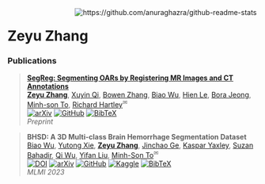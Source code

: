 <img align="right" src="https://github-readme-stats.vercel.app/api/top-langs/?username=steve-zeyu-zhang&hide=HTML" alt="https://github.com/anuraghazra/github-readme-stats" />

<h1> Zeyu Zhang </h1>

<!--
<h3> Biography </h3>
-->

<h3> Publications </h3>

> [**SegReg: Segmenting OARs by Registering MR Images and CT Annotations**](https://steve-zeyu-zhang.github.io/SegReg/)<br>
> [**Zeyu Zhang**](https://steve-zeyu-zhang.github.io), [Xuyin Qi](https://www.linkedin.com/in/xuyin-q-29672524a/), [Bowen Zhang](https://www.adelaide.edu.au/directory/b.zhang), [Biao Wu](https://scholar.google.com/citations?user=Y3SBBWMAAAAJ&hl=en), [Hien Le](https://iconcancercentre.com.au/doctor/hien-le), [Bora Jeong](https://www.linkedin.com/in/bora-jeong-5a3177231/), [Minh-son To](https://www.flinders.edu.au/people/minhson.to), [Richard Hartley](https://users.cecs.anu.edu.au/~hartley/)<sup>✉</sup><br>
> [![arXiv](https://img.shields.io/badge/arXiv-2311.06956-b31b1b?style=flat-square)](https://arxiv.org/abs/2311.06956) [![GitHub](https://img.shields.io/badge/GitHub-Code-1f883d?style=flat-square)](https://github.com/steve-zeyu-zhang/SegReg) [![BibTeX](https://img.shields.io/badge/BibTeX-Citation-eeeeee?style=flat-square)](https://steve-zeyu-zhang.github.io/SegReg/webpage/scholar.html)<br>
> _Preprint_


> **BHSD: A 3D Multi-class Brain Hemorrhage Segmentation Dataset**<br>
> [Biao Wu](https://scholar.google.com/citations?user=Y3SBBWMAAAAJ&hl=en), [Yutong Xie](https://v3alab.github.io/author/yutong-xie/), [**Zeyu Zhang**](https://steve-zeyu-zhang.github.io), [Jinchao Ge](https://github.com/jinchaogjc), [Kaspar Yaxley](https://radiopaedia.org/users/kaspar-lewis-yaxley?lang=us), [Suzan Bahadir](https://au.linkedin.com/in/suzan-bahadir-57870416b), [Qi Wu](http://www.qi-wu.me/), [Yifan Liu](https://scholar.google.com/citations?user=ksQ4JnQAAAAJ&hl=zh-CN), [Minh-Son To](https://www.flinders.edu.au/people/minhson.to)<sup>✉</sup><br>
> [![DOI](https://img.shields.io/badge/doi-10.1007%2F978--3--031--45673--2__15-fcb520?style=flat-square)](https://doi.org/10.1007/978-3-031-45673-2_15) [![arXiv](https://img.shields.io/badge/arXiv-2308.11298-b31b1b?style=flat-square)](https://arxiv.org/abs/2308.11298) [![GitHub](https://img.shields.io/badge/GitHub-Code-1f883d?style=flat-square)](https://github.com/White65534/BHSD) [![Kaggle](https://img.shields.io/badge/Kaggle-Dataset-20beff?style=flat-square)](https://www.kaggle.com/datasets/stevezeyuzhang/bhsd-dataset) [![BibTeX](https://img.shields.io/badge/BibTeX-Citation-eeeeee?style=flat-square)](https://github.com/White65534/BHSD/tree/main#citation)<br>
> _MLMI 2023_

<!--
<h3> Research Experience </h3>


<h3> Education </h3>

- _**07.2021 - 06.2025**_ $~~~~~$ Bachelor of Science (Advanced) (Honours), _The Australian National University_
- _**07.2022**_ $~~~~~~~~~~~~~~~~~~~~~~~$ Visiting Student, _Imperial College London_
-->




